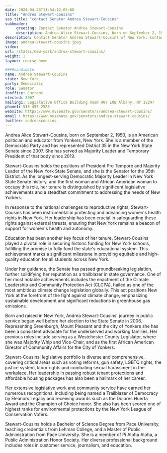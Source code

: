 ```yaml
---
date: 2024-04-26T11:54:12-05:00
title: "Andrea Stewart-Cousins"
seo_title: "contact Senator Andrea Stewart-Cousins"
subheader:
     greeting: Contact Senator Andrea Stewart-Cousins
     description: Andrea Alice Stewart-Cousins, born on September 2, 1950, is an American politician and educator from Yonkers, New York. She is a member of the Democratic Party and has represented District 35 in the New York State Senate since 2007. She has served as Majority Leader and Temporary President of that body since 2019.
description: Contact Senator Andrea Stewart-Cousins of New York. Contact information for Andrea Stewart-Cousins includes email address, phone number, and mailing address.
image: andrea-stewart-cousins.jpeg
video:
url: /states/new-york/andrea-stewart-cousins/
weight: 1
layout: course_home

####candidate
name: Andrea Stewart-Cousins
state: New York
party: Democratic
role: Senator
inoffice: Current
elected: 2007
mailing1: Legislative Office Building Room 907 LOB Albany, NY 12247
phone1: 518-455-2585
website: https://www.nysenate.gov/senators/andrea-stewart-cousins/
email : https://www.nysenate.gov/senators/andrea-stewart-cousins/
twitter: andreascousins
---
```

Andrea Alice Stewart-Cousins, born on September 2, 1950, is an American politician and educator from Yonkers, New York. She is a member of the Democratic Party and has represented District 35 in the New York State Senate since 2007. She has served as Majority Leader and Temporary President of that body since 2019.

Stewart-Cousins holds the positions of President Pro Tempore and Majority Leader of the New York State Senate, and she is the Senator for the 35th District. As the longest-serving Democratic Majority Leader in New York State Senate history, and the first woman and African American woman to occupy this role, her tenure is distinguished by significant legislative achievements and a steadfast commitment to addressing the needs of New Yorkers.

In response to the national challenges to reproductive rights, Stewart-Cousins has been instrumental in protecting and advancing women's health rights in New York. Her leadership has been crucial in safeguarding these rights against external threats, ensuring that New York remains a beacon of support for women's health and autonomy.

Education has been another key focus of her tenure. Stewart-Cousins played a pivotal role in securing historic funding for New York schools, fulfilling the promise to fully fund the state's educational system. This achievement marks a significant milestone in providing equitable and high-quality education for all students across New York.

Under her guidance, the Senate has passed groundbreaking legislation, further solidifying her reputation as a trailblazer in state governance. One of her most notable achievements includes the enactment of the Climate Leadership and Community Protection Act (CLCPA), hailed as one of the most ambitious climate change legislation globally. This act positions New York at the forefront of the fight against climate change, emphasizing sustainable development and significant reductions in greenhouse gas emissions.

Born and raised in New York, Andrea Stewart-Cousins' journey in public service began well before her election to the State Senate in 2006. Representing Greenburgh, Mount Pleasant and the city of Yonkers she has been a consistent advocate for the underserved and working families. Her previous roles include serving as a Westchester County Legislator, where she was Majority Whip and Vice-Chair, and as the first African American Director of Community Affairs for the City of Yonkers.

Stewart-Cousins' legislative portfolio is diverse and comprehensive, covering critical areas such as voting reforms, gun safety, LGBTQ rights, the justice system, labor rights and combating sexual harassment in the workplace. Her leadership in passing robust tenant protections and affordable housing packages has also been a hallmark of her career.

Her extensive legislative work and community service have earned her numerous recognitions, including being named a Trailblazer of Democracy by Eleanors Legacy and receiving awards such as the Dolores Huerta Award and the Champion of Choice honor. She also has been scored one of highest ranks for environmental protections by the New York League of Conservation Voters.

Stewart-Cousins holds a Bachelor of Science Degree from Pace University, teaching credentials from Lehman College, and a Master of Public Administration from Pace University. She is a member of Pi Alpha Alpha, a Public Administration Honor Society. Her diverse professional background includes roles in customer service, journalism, and education.


